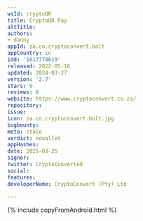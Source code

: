 ```yaml
---
wsId: cryptoQR
title: CryptoQR Pay
altTitle: 
authors:
- danny
appId: za.co.cryptoconvert.bolt
appCountry: in
idd: '1617778619'
released: 2022-05-16
updated: 2024-03-27
version: '2.7'
stars: 0
reviews: 0
website: https://www.cryptoconvert.co.za/
repository: 
issue: 
icon: za.co.cryptoconvert.bolt.jpg
bugbounty: 
meta: stale
verdict: nowallet
appHashes: 
date: 2025-03-25
signer: 
twitter: CryptoConverted
social: 
features: 
developerName: CryptoConvert (Pty) Ltd

---
```


{% include copyFromAndroid.html %}
